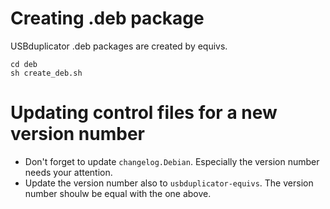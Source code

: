 # Creating .deb package

USBduplicator .deb packages are created by equivs.

```
cd deb
sh create_deb.sh
```

# Updating control files for a new version number

* Don't forget to update `changelog.Debian`. Especially the version number needs your attention.
* Update the version number also to `usbduplicator-equivs`. The version number shoulw be equal with the one above.

